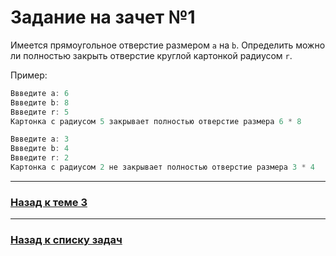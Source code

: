 # Задание на зачет №1

Имеется прямоугольное отверстие размером `a` на `b`.
Определить можно ли полностью закрыть отверстие круглой картонкой радиусом `r`.

Пример:
    
```java
Ввведите a: 6
Ввведите b: 8
Ввведите r: 5
Картонка с радиусом 5 закрывает полностью отверстие размера 6 * 8
```

```java
Ввведите a: 3
Ввведите b: 4
Ввведите r: 2
Картонка с радиусом 2 не закрывает полностью отверстие размера 3 * 4
```

---

### [Назад к теме 3](../../unit_03/README.md)

---

### [Назад к списку задач](./README.md)